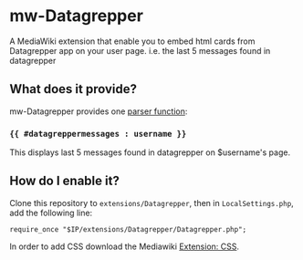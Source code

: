 # mw-Datagrepper

A MediaWiki extension that enable you to embed html cards from Datagrepper app on your user page. i.e. the last 5 messages found in datagrepper

## What does it provide?

mw-Datagrepper provides one
[parser function](https://www.mediawiki.org/wiki/Manual:Parser_functions):

### `{{ #datagreppermessages : username }}`

This displays last 5 messages found in datagrepper on $username's page. 

## How do I enable it?

Clone this repository to `extensions/Datagrepper`, then in `LocalSettings.php`,
add the following line:

```
require_once "$IP/extensions/Datagrepper/Datagrepper.php";
```
In order to add CSS download the Mediawiki [Extension: CSS](http://www.mediawiki.org/wiki/Extension:CSS).



